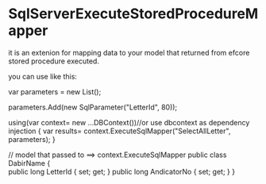 # SqlServerExecuteStoredProcedureMapper
it is an extenion for mapping data to your model that returned from efcore stored procedure executed.


you can use like this:


var parameters = new List<SqlParameter>();
  
parameters.Add(new SqlParameter("LetterId", 80));          

using(var context= new ...DBContext())//or use dbcontext as dependency injection
{
var results= context.ExecuteSqlMapper<DabirName>("SelectAllLetter", parameters);
}
  
// model that passed to ==> context.ExecuteSqlMapper<DabirName>
public class DabirName 
{  
  public long LetterId { set; get; }
  public long AndicatorNo { set; get; }
}

